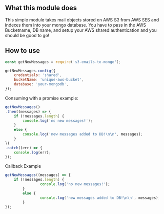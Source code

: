 ## What this module does
This simple module takes mail objects stored on AWS S3 from AWS SES and indexes them into your mongo database.
You have to pass in the AWS Bucketname, DB name, and setup your AWS shared authentication and you should be good to go!

## How to use

```javascript
const getNewMessages = require('s3-emails-to-mongo');

getNewMessages.config({
	credentials: 'shared',
	bucketName: 'unique-aws-bucket',
	database: 'your-mongodb',
});
```

Consuming with a promise example:
```javascript
getNewMessages()
.then((messages) => {
	if (!messages.length) {
		console.log('no new messages!');
	}
	else {
		console.log('new messages added to DB!\n\n', messages);
	}
})
.catch((err) => {
	console.log(err);
});
```

Callback Example
```javascript
getNewMessages((messages) => {
	if (!messages.length) {
                console.log('no new messages!');
        }
        else {
                console.log('new messages added to DB!\n\n', messages);
        }
});
```
